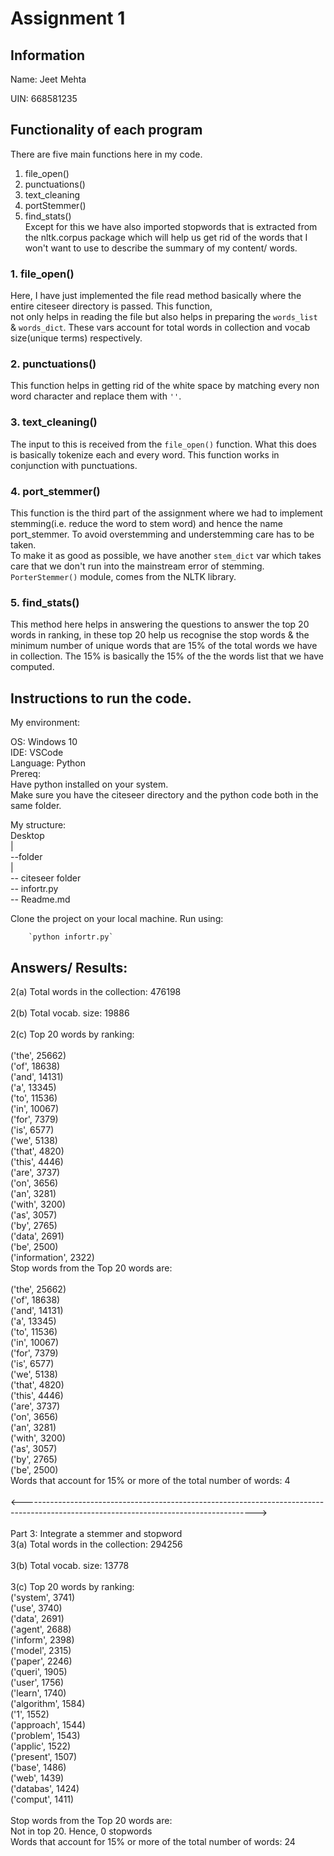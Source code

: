 # Assignment 1
## Information
Name: Jeet Mehta

UIN: 668581235

## Functionality of each program

There are five main functions here in my code. 
1. file_open()
2. punctuations()
3. text_cleaning
4. portStemmer()
5. find_stats() <br />
Except for this we have also imported stopwords that is extracted from the nltk.corpus package which will help us get rid of the 
words that I won't want to use to describe the summary of my content/ words. 

### 1. file_open()

Here, I have just implemented the file read method basically where the entire citeseer directory is passed. This function,      
not only helps in reading the file but also helps in preparing the `words_list` & `words_dict`. These vars account for
total words in collection and vocab size(unique terms) respectively.

### 2. punctuations()

This function helps in getting rid of the white space by matching every non word character and replace them with `''`.

### 3. text_cleaning()

The input to this is received from the `file_open()` function. What this does is basically tokenize each and every
word. This function works in conjunction with punctuations. 

### 4. port_stemmer()

This function is the third part of the assignment where we had to implement stemming(i.e. reduce the word to stem word)
and hence the name port_stemmer. To avoid overstemming and understemming care has to be taken. <br />
To make it as good as possible, we have another `stem_dict` var which takes care that we don't run into the mainstream error
of stemming. <br />
`PorterStemmer()` module, comes from the NLTK library. 

### 5. find_stats()

This method here helps in answering the questions to answer the top 20 words in ranking, in these top 20 help us recognise
the stop words & the minimum number of unique words that are 15% of the total words we have in collection. 
The 15% is basically the 15% of the the words list that we have computed.

## Instructions to run the code.

My environment:

OS: Windows 10 <br />
IDE: VSCode <br />
Language: Python <br />
Prereq: <br />
Have python installed on your system. <br />
Make sure you have the citeseer directory and the python code both in the same folder.

My structure: <br />
        Desktop <br />
        |       <br />
        --folder <br />
                | <br />
                -- citeseer folder <br />
                -- infortr.py <br />
                -- Readme.md <br />

Clone the project on your local machine.
Run using:

        `python infortr.py`

## Answers/ Results:

2(a) Total words in the collection:  476198 <br /><br />
2(b) Total vocab. size:  19886 <br /><br />
2(c) Top 20 words by ranking: <br /><br />
('the', 25662) <br />
('of', 18638) <br />
('and', 14131) <br />
('a', 13345) <br />
('to', 11536) <br />
('in', 10067) <br />
('for', 7379) <br />
('is', 6577)<br />
('we', 5138)<br />
('that', 4820)<br />
('this', 4446)<br />
('are', 3737)<br />
('on', 3656)<br />
('an', 3281)<br />
('with', 3200)<br />
('as', 3057)<br />
('by', 2765)<br />
('data', 2691)<br />
('be', 2500)<br />
('information', 2322)<br />
Stop words from the Top 20 words are:<br /><br />
('the', 25662)<br />
('of', 18638)<br />
('and', 14131)<br />
('a', 13345)<br />
('to', 11536)<br />
('in', 10067)<br />
('for', 7379)<br />
('is', 6577)<br />
('we', 5138)<br />
('that', 4820)<br />
('this', 4446)<br />
('are', 3737)<br />
('on', 3656)<br />
('an', 3281)<br />
('with', 3200)<br />
('as', 3057)<br />
('by', 2765)<br />
('be', 2500)<br />
Words that account for 15% or more of the total number of words:  4<br /><br />
<----------------------------------------------------------------------------------------------------------------------------------------><br /><br />
Part 3: Integrate a stemmer and stopword<br />
3(a) Total words in the collection:  294256<br /><br />
3(b) Total vocab. size:  13778<br /><br />
3(c) Top 20 words by ranking:<br />
('system', 3741)<br />
('use', 3740)<br />
('data', 2691)<br />
('agent', 2688)<br />
('inform', 2398)<br />
('model', 2315)<br />
('paper', 2246)<br />
('queri', 1905)<br />
('user', 1756)<br />
('learn', 1740)<br />
('algorithm', 1584)<br />
('1', 1552)<br />
('approach', 1544)<br />
('problem', 1543)<br />
('applic', 1522)<br />
('present', 1507)<br />
('base', 1486)<br />
('web', 1439)<br />
('databas', 1424)<br />
('comput', 1411)<br /><br />
Stop words from the Top 20 words are:<br />
Not in top 20. Hence, 0 stopwords<br />
Words that account for 15% or more of the total number of words:  24<br />